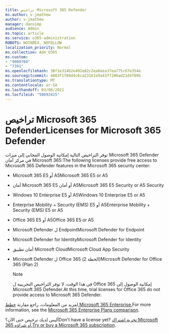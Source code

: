 ```yaml
---
title: تراخيص Microsoft 365 Defender
ms.author: v-jmathew
author: v-jmathew
manager: dansimp
audience: Admin
ms.topic: article
ms.service: o365-administration
ROBOTS: NOINDEX, NOFOLLOW
localization_priority: Normal
ms.collection: Adm_O365
ms.custom:
- "9000760"
- "7391"
ms.openlocfilehash: 38f1e314b2e492e02c2ea6eea37ea775c67e354e
ms.sourcegitcommit: 4883f1f89d4c6ca23161e9a43ff206ad21d4f09b
ms.translationtype: MT
ms.contentlocale: ar-SA
ms.lasthandoff: 03/08/2021
ms.locfileid: "50692425"
---
```

# <a name="licenses-for-microsoft-365-defender"></a><span data-ttu-id="cf1aa-102">تراخيص Microsoft 365 Defender</span><span class="sxs-lookup"><span data-stu-id="cf1aa-102">Licenses for Microsoft 365 Defender</span></span>

<span data-ttu-id="cf1aa-103">توفر التراخيص التالية إمكانية الوصول المجاني إلى ميزات Microsoft 365 Defender في مركز أمان Microsoft 365:</span><span class="sxs-lookup"><span data-stu-id="cf1aa-103">The following licenses provide free access to Microsoft 365 Defender features in the Microsoft 365 security center:</span></span>

- <span data-ttu-id="cf1aa-104">Microsoft 365 E5 أو A5</span><span class="sxs-lookup"><span data-stu-id="cf1aa-104">Microsoft 365 E5 or A5</span></span>
- <span data-ttu-id="cf1aa-105">أمان Microsoft 365 E5 أو أمان A5</span><span class="sxs-lookup"><span data-stu-id="cf1aa-105">Microsoft 365 E5 Security or A5 Security</span></span>
- <span data-ttu-id="cf1aa-106">Windows 10 Enterprise E5 أو A5</span><span class="sxs-lookup"><span data-stu-id="cf1aa-106">Windows 10 Enterprise E5 or A5</span></span>
- <span data-ttu-id="cf1aa-107">Enterprise Mobility + Security (EMS) E5 أو A5</span><span class="sxs-lookup"><span data-stu-id="cf1aa-107">Enterprise Mobility + Security (EMS) E5 or A5</span></span>
- <span data-ttu-id="cf1aa-108">Office 365 E5 أو A5</span><span class="sxs-lookup"><span data-stu-id="cf1aa-108">Office 365 E5 or A5</span></span>
- <span data-ttu-id="cf1aa-109">Microsoft Defender ل Endpoint</span><span class="sxs-lookup"><span data-stu-id="cf1aa-109">Microsoft Defender for Endpoint</span></span>
- <span data-ttu-id="cf1aa-110">Microsoft Defender for Identity</span><span class="sxs-lookup"><span data-stu-id="cf1aa-110">Microsoft Defender for Identity</span></span>
- <span data-ttu-id="cf1aa-111">أمان تطبيق Microsoft Cloud</span><span class="sxs-lookup"><span data-stu-id="cf1aa-111">Microsoft Cloud App Security</span></span>
- <span data-ttu-id="cf1aa-112">Microsoft Defender ل Office 365 (الخطة 2)</span><span class="sxs-lookup"><span data-stu-id="cf1aa-112">Microsoft Defender for Office 365 (Plan 2)</span></span>

    > [!NOTE]
    > <span data-ttu-id="cf1aa-113">في هذا الوقت، لا توفر التراخيص التجريبية ل Office 365 إمكانية الوصول إلى Microsoft 365 Defender.</span><span class="sxs-lookup"><span data-stu-id="cf1aa-113">At this time, trial licenses for Office 365 do not provide access to Microsoft 365 Defender.</span></span>

<span data-ttu-id="cf1aa-114">لمزيد من المعلومات، راجع مقارنة [خطط Microsoft 365 Enterprise.](https://go.microsoft.com/fwlink/?linkid=2143458)</span><span class="sxs-lookup"><span data-stu-id="cf1aa-114">For more information, see the [Microsoft 365 Enterprise Plans comparison](https://go.microsoft.com/fwlink/?linkid=2143458).</span></span>

<span data-ttu-id="cf1aa-115">أليس لديك ترخيص حتى الآن؟</span><span class="sxs-lookup"><span data-stu-id="cf1aa-115">Don't have a license yet?</span></span> <span data-ttu-id="cf1aa-116">[تجربة اشتراك Microsoft 365 أو شراؤه.](https://go.microsoft.com/fwlink/?linkid=2143625)</span><span class="sxs-lookup"><span data-stu-id="cf1aa-116">[Try or buy a Microsoft 365 subscription](https://go.microsoft.com/fwlink/?linkid=2143625).</span></span>
